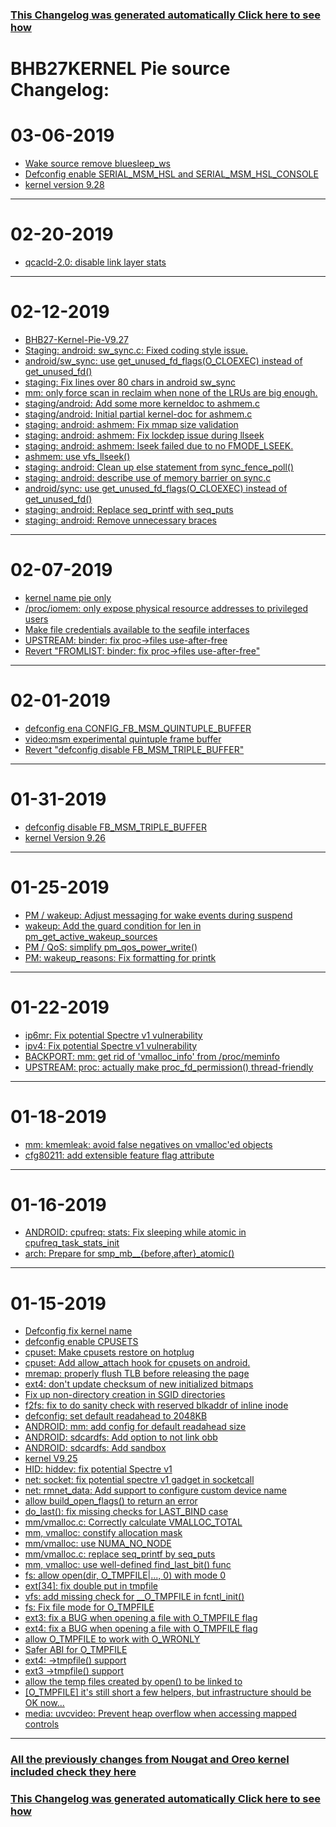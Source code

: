 ### [This Changelog was generated automatically Click here to see how](https://github.com/bhb27/BHB27Kernel/tree/N_c/build/changelog.sh)

BHB27KERNEL Pie source Changelog:
============================================================

03-06-2019
====================

* [Wake source remove bluesleep_ws](https://github.com/bhb27/BHB27Kernel/search?q=Wake%20source%20remove%20bluesleep_ws&type=Commits)
* [Defconfig enable SERIAL_MSM_HSL and SERIAL_MSM_HSL_CONSOLE](https://github.com/bhb27/BHB27Kernel/search?q=Defconfig%20enable%20SERIAL_MSM_HSL%20and%20SERIAL_MSM_HSL_CONSOLE&type=Commits)
* [kernel version 9.28](https://github.com/bhb27/BHB27Kernel/search?q=kernel%20version%209.28&type=Commits)

***

02-20-2019
====================

* [qcacld-2.0: disable link layer stats](https://github.com/bhb27/BHB27Kernel/search?q=qcacld-2.0%3A%20disable%20link%20layer%20stats&type=Commits)

***

02-12-2019
====================

* [BHB27-Kernel-Pie-V9.27](https://github.com/bhb27/BHB27Kernel/search?q=BHB27-Kernel-Pie-V9.27&type=Commits)
* [Staging: android: sw_sync.c: Fixed coding style issue.](https://github.com/bhb27/BHB27Kernel/search?q=Staging%3A%20android%3A%20sw_sync.c%3A%20Fixed%20coding%20style%20issue.&type=Commits)
* [android/sw_sync: use get_unused_fd_flags(O_CLOEXEC) instead of get_unused_fd()](https://github.com/bhb27/BHB27Kernel/search?q=android/sw_sync%3A%20use%20get_unused_fd_flags%28O_CLOEXEC%29%20instead%20of%20get_unused_fd%28%29&type=Commits)
* [staging: Fix lines over 80 chars in android sw_sync](https://github.com/bhb27/BHB27Kernel/search?q=staging%3A%20Fix%20lines%20over%2080%20chars%20in%20android%20sw_sync&type=Commits)
* [mm: only force scan in reclaim when none of the LRUs are big enough.](https://github.com/bhb27/BHB27Kernel/search?q=mm%3A%20only%20force%20scan%20in%20reclaim%20when%20none%20of%20the%20LRUs%20are%20big%20enough.&type=Commits)
* [staging/android: Add some more kerneldoc to ashmem.c](https://github.com/bhb27/BHB27Kernel/search?q=staging/android%3A%20Add%20some%20more%20kerneldoc%20to%20ashmem.c&type=Commits)
* [staging/android: Initial partial kernel-doc for ashmem.c](https://github.com/bhb27/BHB27Kernel/search?q=staging/android%3A%20Initial%20partial%20kernel-doc%20for%20ashmem.c&type=Commits)
* [staging: android: ashmem: Fix mmap size validation](https://github.com/bhb27/BHB27Kernel/search?q=staging%3A%20android%3A%20ashmem%3A%20Fix%20mmap%20size%20validation&type=Commits)
* [staging: android: ashmem: Fix lockdep issue during llseek](https://github.com/bhb27/BHB27Kernel/search?q=staging%3A%20android%3A%20ashmem%3A%20Fix%20lockdep%20issue%20during%20llseek&type=Commits)
* [staging: android: ashmem: lseek failed due to no FMODE_LSEEK.](https://github.com/bhb27/BHB27Kernel/search?q=staging%3A%20android%3A%20ashmem%3A%20lseek%20failed%20due%20to%20no%20FMODE_LSEEK.&type=Commits)
* [ashmem: use vfs_llseek()](https://github.com/bhb27/BHB27Kernel/search?q=ashmem%3A%20use%20vfs_llseek%28%29&type=Commits)
* [staging: android: Clean up else statement from sync_fence_poll()](https://github.com/bhb27/BHB27Kernel/search?q=staging%3A%20android%3A%20Clean%20up%20else%20statement%20from%20sync_fence_poll%28%29&type=Commits)
* [staging: android: describe use of memory barrier on sync.c](https://github.com/bhb27/BHB27Kernel/search?q=staging%3A%20android%3A%20describe%20use%20of%20memory%20barrier%20on%20sync.c&type=Commits)
* [android/sync: use get_unused_fd_flags(O_CLOEXEC) instead of get_unused_fd()](https://github.com/bhb27/BHB27Kernel/search?q=android/sync%3A%20use%20get_unused_fd_flags%28O_CLOEXEC%29%20instead%20of%20get_unused_fd%28%29&type=Commits)
* [staging: android: Replace seq_printf with seq_puts](https://github.com/bhb27/BHB27Kernel/search?q=staging%3A%20android%3A%20Replace%20seq_printf%20with%20seq_puts&type=Commits)
* [staging: android: Remove unnecessary braces](https://github.com/bhb27/BHB27Kernel/search?q=staging%3A%20android%3A%20Remove%20unnecessary%20braces&type=Commits)

***

02-07-2019
====================

* [kernel name pie only](https://github.com/bhb27/BHB27Kernel/search?q=kernel%20name%20pie%20only&type=Commits)
* [/proc/iomem: only expose physical resource addresses to privileged users](https://github.com/bhb27/BHB27Kernel/search?q=/proc/iomem%3A%20only%20expose%20physical%20resource%20addresses%20to%20privileged%20users&type=Commits)
* [Make file credentials available to the seqfile interfaces](https://github.com/bhb27/BHB27Kernel/search?q=Make%20file%20credentials%20available%20to%20the%20seqfile%20interfaces&type=Commits)
* [UPSTREAM: binder: fix proc->files use-after-free](https://github.com/bhb27/BHB27Kernel/search?q=UPSTREAM%3A%20binder%3A%20fix%20proc->files%20use-after-free&type=Commits)
* [Revert "FROMLIST: binder: fix proc->files use-after-free"](https://github.com/bhb27/BHB27Kernel/search?q=Revert%20"FROMLIST%3A%20binder%3A%20fix%20proc->files%20use-after-free"&type=Commits)

***

02-01-2019
====================

* [defconfig ena CONFIG_FB_MSM_QUINTUPLE_BUFFER](https://github.com/bhb27/BHB27Kernel/search?q=defconfig%20ena%20CONFIG_FB_MSM_QUINTUPLE_BUFFER&type=Commits)
* [video:msm experimental quintuple frame buffer](https://github.com/bhb27/BHB27Kernel/search?q=video%3Amsm%20experimental%20quintuple%20frame%20buffer&type=Commits)
* [Revert "defconfig disable FB_MSM_TRIPLE_BUFFER"](https://github.com/bhb27/BHB27Kernel/search?q=Revert%20"defconfig%20disable%20FB_MSM_TRIPLE_BUFFER"&type=Commits)

***

01-31-2019
====================

* [defconfig disable FB_MSM_TRIPLE_BUFFER](https://github.com/bhb27/BHB27Kernel/search?q=defconfig%20disable%20FB_MSM_TRIPLE_BUFFER&type=Commits)
* [kernel Version 9.26](https://github.com/bhb27/BHB27Kernel/search?q=kernel%20Version%209.26&type=Commits)

***

01-25-2019
====================

* [PM / wakeup: Adjust messaging for wake events during suspend](https://github.com/bhb27/BHB27Kernel/search?q=PM%20/%20wakeup%3A%20Adjust%20messaging%20for%20wake%20events%20during%20suspend&type=Commits)
* [wakeup: Add the guard condition for len in pm_get_active_wakeup_sources](https://github.com/bhb27/BHB27Kernel/search?q=wakeup%3A%20Add%20the%20guard%20condition%20for%20len%20in%20pm_get_active_wakeup_sources&type=Commits)
* [PM / QoS: simplify pm_qos_power_write()](https://github.com/bhb27/BHB27Kernel/search?q=PM%20/%20QoS%3A%20simplify%20pm_qos_power_write%28%29&type=Commits)
* [PM: wakeup_reasons: Fix formatting for printk](https://github.com/bhb27/BHB27Kernel/search?q=PM%3A%20wakeup_reasons%3A%20Fix%20formatting%20for%20printk&type=Commits)

***

01-22-2019
====================

* [ip6mr: Fix potential Spectre v1 vulnerability](https://github.com/bhb27/BHB27Kernel/search?q=ip6mr%3A%20Fix%20potential%20Spectre%20v1%20vulnerability&type=Commits)
* [ipv4: Fix potential Spectre v1 vulnerability](https://github.com/bhb27/BHB27Kernel/search?q=ipv4%3A%20Fix%20potential%20Spectre%20v1%20vulnerability&type=Commits)
* [BACKPORT: mm: get rid of 'vmalloc_info' from /proc/meminfo](https://github.com/bhb27/BHB27Kernel/search?q=BACKPORT%3A%20mm%3A%20get%20rid%20of%20%27vmalloc_info%27%20from%20/proc/meminfo&type=Commits)
* [UPSTREAM: proc: actually make proc_fd_permission() thread-friendly](https://github.com/bhb27/BHB27Kernel/search?q=UPSTREAM%3A%20proc%3A%20actually%20make%20proc_fd_permission%28%29%20thread-friendly&type=Commits)

***

01-18-2019
====================

* [mm: kmemleak: avoid false negatives on vmalloc'ed objects](https://github.com/bhb27/BHB27Kernel/search?q=mm%3A%20kmemleak%3A%20avoid%20false%20negatives%20on%20vmalloc%27ed%20objects&type=Commits)
* [cfg80211: add extensible feature flag attribute](https://github.com/bhb27/BHB27Kernel/search?q=cfg80211%3A%20add%20extensible%20feature%20flag%20attribute&type=Commits)

***

01-16-2019
====================

* [ANDROID: cpufreq: stats: Fix sleeping while atomic in cpufreq_task_stats_init](https://github.com/bhb27/BHB27Kernel/search?q=ANDROID%3A%20cpufreq%3A%20stats%3A%20Fix%20sleeping%20while%20atomic%20in%20cpufreq_task_stats_init&type=Commits)
* [arch: Prepare for smp_mb__{before,after}_atomic()](https://github.com/bhb27/BHB27Kernel/search?q=arch%3A%20Prepare%20for%20smp_mb__{before,after}_atomic%28%29&type=Commits)

***

01-15-2019
====================

* [Defconfig fix kernel name](https://github.com/bhb27/BHB27Kernel/search?q=Defconfig%20fix%20kernel%20name&type=Commits)
* [defconfig enable CPUSETS](https://github.com/bhb27/BHB27Kernel/search?q=defconfig%20enable%20CPUSETS&type=Commits)
* [cpuset: Make cpusets restore on hotplug](https://github.com/bhb27/BHB27Kernel/search?q=cpuset%3A%20Make%20cpusets%20restore%20on%20hotplug&type=Commits)
* [cpuset: Add allow_attach hook for cpusets on android.](https://github.com/bhb27/BHB27Kernel/search?q=cpuset%3A%20Add%20allow_attach%20hook%20for%20cpusets%20on%20android.&type=Commits)
* [mremap: properly flush TLB before releasing the page](https://github.com/bhb27/BHB27Kernel/search?q=mremap%3A%20properly%20flush%20TLB%20before%20releasing%20the%20page&type=Commits)
* [ext4: don't update checksum of new initialized bitmaps](https://github.com/bhb27/BHB27Kernel/search?q=ext4%3A%20don%27t%20update%20checksum%20of%20new%20initialized%20bitmaps&type=Commits)
* [Fix up non-directory creation in SGID directories](https://github.com/bhb27/BHB27Kernel/search?q=Fix%20up%20non-directory%20creation%20in%20SGID%20directories&type=Commits)
* [f2fs: fix to do sanity check with reserved blkaddr of inline inode](https://github.com/bhb27/BHB27Kernel/search?q=f2fs%3A%20fix%20to%20do%20sanity%20check%20with%20reserved%20blkaddr%20of%20inline%20inode&type=Commits)
* [defconfig: set default readahead to 2048KB](https://github.com/bhb27/BHB27Kernel/search?q=defconfig%3A%20set%20default%20readahead%20to%202048KB&type=Commits)
* [ANDROID: mm: add config for default readahead size](https://github.com/bhb27/BHB27Kernel/search?q=ANDROID%3A%20mm%3A%20add%20config%20for%20default%20readahead%20size&type=Commits)
* [ANDROID: sdcardfs: Add option to not link obb](https://github.com/bhb27/BHB27Kernel/search?q=ANDROID%3A%20sdcardfs%3A%20Add%20option%20to%20not%20link%20obb&type=Commits)
* [ANDROID: sdcardfs: Add sandbox](https://github.com/bhb27/BHB27Kernel/search?q=ANDROID%3A%20sdcardfs%3A%20Add%20sandbox&type=Commits)
* [kernel V9.25](https://github.com/bhb27/BHB27Kernel/search?q=kernel%20V9.25&type=Commits)
* [HID: hiddev: fix potential Spectre v1](https://github.com/bhb27/BHB27Kernel/search?q=HID%3A%20hiddev%3A%20fix%20potential%20Spectre%20v1&type=Commits)
* [net: socket: fix potential spectre v1 gadget in socketcall](https://github.com/bhb27/BHB27Kernel/search?q=net%3A%20socket%3A%20fix%20potential%20spectre%20v1%20gadget%20in%20socketcall&type=Commits)
* [net: rmnet_data: Add support to configure custom device name](https://github.com/bhb27/BHB27Kernel/search?q=net%3A%20rmnet_data%3A%20Add%20support%20to%20configure%20custom%20device%20name&type=Commits)
* [allow build_open_flags() to return an error](https://github.com/bhb27/BHB27Kernel/search?q=allow%20build_open_flags%28%29%20to%20return%20an%20error&type=Commits)
* [do_last(): fix missing checks for LAST_BIND case](https://github.com/bhb27/BHB27Kernel/search?q=do_last%28%29%3A%20fix%20missing%20checks%20for%20LAST_BIND%20case&type=Commits)
* [mm/vmalloc.c: Correctly calculate VMALLOC_TOTAL](https://github.com/bhb27/BHB27Kernel/search?q=mm/vmalloc.c%3A%20Correctly%20calculate%20VMALLOC_TOTAL&type=Commits)
* [mm, vmalloc: constify allocation mask](https://github.com/bhb27/BHB27Kernel/search?q=mm,%20vmalloc%3A%20constify%20allocation%20mask&type=Commits)
* [mm/vmalloc: use NUMA_NO_NODE](https://github.com/bhb27/BHB27Kernel/search?q=mm/vmalloc%3A%20use%20NUMA_NO_NODE&type=Commits)
* [mm/vmalloc.c: replace seq_printf by seq_puts](https://github.com/bhb27/BHB27Kernel/search?q=mm/vmalloc.c%3A%20replace%20seq_printf%20by%20seq_puts&type=Commits)
* [mm, vmalloc: use well-defined find_last_bit() func](https://github.com/bhb27/BHB27Kernel/search?q=mm,%20vmalloc%3A%20use%20well-defined%20find_last_bit%28%29%20func&type=Commits)
* [fs: allow open(dir, O_TMPFILE|..., 0) with mode 0](https://github.com/bhb27/BHB27Kernel/search?q=fs%3A%20allow%20open%28dir,%20O_TMPFILE|...,%200%29%20with%20mode%200&type=Commits)
* [ext[34]: fix double put in tmpfile](https://github.com/bhb27/BHB27Kernel/search?q=ext[34]%3A%20fix%20double%20put%20in%20tmpfile&type=Commits)
* [vfs: add missing check for __O_TMPFILE in fcntl_init()](https://github.com/bhb27/BHB27Kernel/search?q=vfs%3A%20add%20missing%20check%20for%20__O_TMPFILE%20in%20fcntl_init%28%29&type=Commits)
* [fs: Fix file mode for O_TMPFILE](https://github.com/bhb27/BHB27Kernel/search?q=fs%3A%20Fix%20file%20mode%20for%20O_TMPFILE&type=Commits)
* [ext3: fix a BUG when opening a file with O_TMPFILE flag](https://github.com/bhb27/BHB27Kernel/search?q=ext3%3A%20fix%20a%20BUG%20when%20opening%20a%20file%20with%20O_TMPFILE%20flag&type=Commits)
* [ext4: fix a BUG when opening a file with O_TMPFILE flag](https://github.com/bhb27/BHB27Kernel/search?q=ext4%3A%20fix%20a%20BUG%20when%20opening%20a%20file%20with%20O_TMPFILE%20flag&type=Commits)
* [allow O_TMPFILE to work with O_WRONLY](https://github.com/bhb27/BHB27Kernel/search?q=allow%20O_TMPFILE%20to%20work%20with%20O_WRONLY&type=Commits)
* [Safer ABI for O_TMPFILE](https://github.com/bhb27/BHB27Kernel/search?q=Safer%20ABI%20for%20O_TMPFILE&type=Commits)
* [ext4: ->tmpfile() support](https://github.com/bhb27/BHB27Kernel/search?q=ext4%3A%20->tmpfile%28%29%20support&type=Commits)
* [ext3 ->tmpfile() support](https://github.com/bhb27/BHB27Kernel/search?q=ext3%20->tmpfile%28%29%20support&type=Commits)
* [allow the temp files created by open() to be linked to](https://github.com/bhb27/BHB27Kernel/search?q=allow%20the%20temp%20files%20created%20by%20open%28%29%20to%20be%20linked%20to&type=Commits)
* [[O_TMPFILE] it's still short a few helpers, but infrastructure should be OK now...](https://github.com/bhb27/BHB27Kernel/search?q=[O_TMPFILE]%20it%27s%20still%20short%20a%20few%20helpers,%20but%20infrastructure%20should%20be%20OK%20now...&type=Commits)
* [media: uvcvideo: Prevent heap overflow when accessing mapped controls](https://github.com/bhb27/BHB27Kernel/search?q=media%3A%20uvcvideo%3A%20Prevent%20heap%20overflow%20when%20accessing%20mapped%20controls&type=Commits)

***

### [All the previously changes from Nougat and Oreo kernel included check they here](https://github.com/bhb27/scripts/blob/master/etc/changelogs/Changelog_BHB27KERNEL_O.md)

### [This Changelog was generated automatically Click here to see how](https://github.com/bhb27/BHB27Kernel/tree/P_c/build/changelog.sh)
